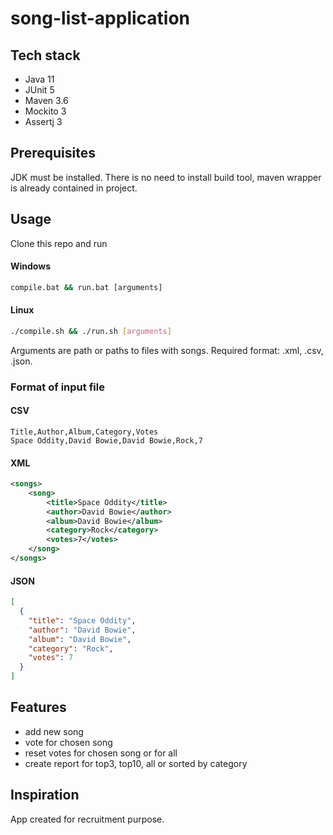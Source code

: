 # song-list-application

## Tech stack
- Java 11
- JUnit 5
- Maven 3.6
- Mockito 3
- Assertj 3

## Prerequisites
JDK must be installed. There is no need to install build tool, maven wrapper is already contained in project. 

## Usage
Clone this repo and run 
#### Windows
```bat
compile.bat && run.bat [arguments]
```

#### Linux
```bash
./compile.sh && ./run.sh [arguments]
```

Arguments are path or paths to files with songs. Required format: .xml, .csv, .json.

### Format of input file

#### CSV
```csv
Title,Author,Album,Category,Votes
Space Oddity,David Bowie,David Bowie,Rock,7
```

#### XML
```xml
<songs>
    <song>
        <title>Space Oddity</title>
        <author>David Bowie</author>
        <album>David Bowie</album>
        <category>Rock</category>
        <votes>7</votes>
    </song>
</songs>
```

#### JSON
```json
[
  {
    "title": "Space Oddity",
    "author": "David Bowie",
    "album": "David Bowie",
    "category": "Rock",
    "votes": 7
  }
]
```

## Features
- add new song
- vote for chosen song
- reset votes for chosen song or for all
- create report for top3, top10, all or sorted by category

## Inspiration

App created for recruitment purpose.
